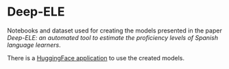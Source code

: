 # Deep-ELE

Notebooks and dataset used for creating the models presented in the paper *Deep-ELE: an automated tool to estimate the proficiency levels of Spanish language learners*.

There is a [HuggingFace application](https://huggingface.co/spaces/joheras/caes-classification) to use the created models.
